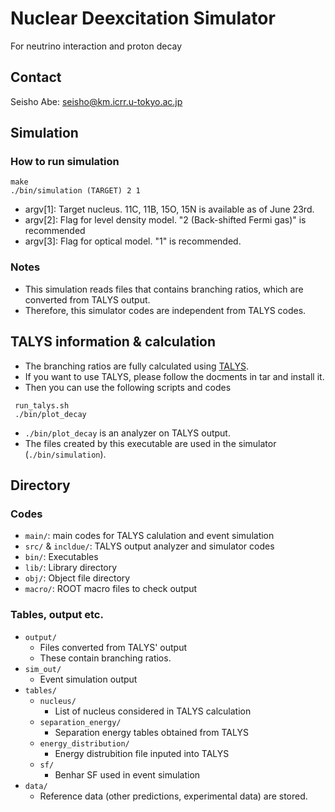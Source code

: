# Nuclear Deexcitation Simulator
For neutrino interaction and proton decay

## Contact 
Seisho Abe: seisho@km.icrr.u-tokyo.ac.jp

## Simulation
### How to run simulation
```
make 
./bin/simulation (TARGET) 2 1 
```
- argv[1]: Target nucleus. 11C, 11B, 15O, 15N is available as of June 23rd.
- argv[2]: Flag for level density model. "2 (Back-shifted Fermi gas)" is recommended
- argv[3]: Flag for optical model. "1" is recommended. <br>

### Notes
- This simulation reads files that contains branching ratios, which are converted from TALYS output.
- Therefore, this simulator codes are independent from TALYS codes.

## TALYS information & calculation
- The branching ratios are fully calculated using [TALYS](https://tendl.web.psi.ch/tendl_2019/talys.html).
- If you want to use TALYS, please follow the docments in tar and install it.
- Then you can use the following scripts and codes 
```
 run_talys.sh
 ./bin/plot_decay
```
- `./bin/plot_decay` is an analyzer on TALYS output.
- The files created by this executable are used in the simulator (`./bin/simulation`).

## Directory

### Codes
- `main/`: main codes for TALYS calulation and event simulation
- `src/` & `incldue/`: TALYS output analyzer and simulator codes
- `bin/`: Executables
- `lib/`: Library directory
- `obj/`: Object file directory
- `macro/`: ROOT macro files to check output

### Tables, output etc.
- `output/`
	- Files converted from TALYS' output
	- These contain branching ratios.
- `sim_out/`
	- Event simulation output 
- `tables/`
  - `nucleus/`
    - List of nucleus considered in TALYS calculation
  - `separation_energy/`
	- Separation energy tables obtained from TALYS
  - `energy_distribution/`
	- Energy distrubition file inputed into TALYS
  - `sf/`
	- Benhar SF used in event simulation
- `data/`
  - Reference data (other predictions, experimental data) are stored.
